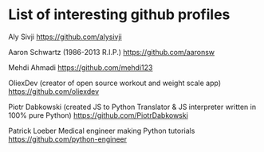 # List of interesting github profiles

Aly Sivji
https://github.com/alysivji

Aaron Schwartz (1986-2013 R.I.P.)
https://github.com/aaronsw

Mehdi Ahmadi
https://github.com/mehdi123


OliexDev (creator of open source workout and weight scale app)
https://github.com/oliexdev

Piotr Dabkowski (created JS to Python Translator & JS interpreter written in 100% pure Python)
https://github.com/PiotrDabkowski

Patrick Loeber Medical engineer making Python tutorials
https://github.com/python-engineer
